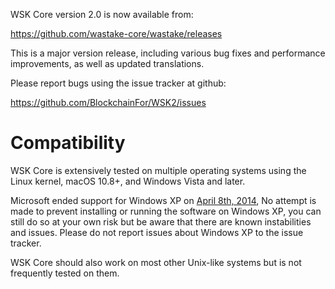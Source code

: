 WSK Core version 2.0 is now available from:

  <https://github.com/wastake-core/wastake/releases>

This is a major version release, including various bug fixes and
performance improvements, as well as updated translations.

Please report bugs using the issue tracker at github:

  <https://github.com/BlockchainFor/WSK2/issues>

Compatibility
==============

WSK Core is extensively tested on multiple operating systems using
the Linux kernel, macOS 10.8+, and Windows Vista and later.

Microsoft ended support for Windows XP on [April 8th, 2014](https://www.microsoft.com/en-us/WindowsForBusiness/end-of-xp-support),
No attempt is made to prevent installing or running the software on Windows XP, you
can still do so at your own risk but be aware that there are known instabilities and issues.
Please do not report issues about Windows XP to the issue tracker.

WSK Core should also work on most other Unix-like systems but is not
frequently tested on them.
